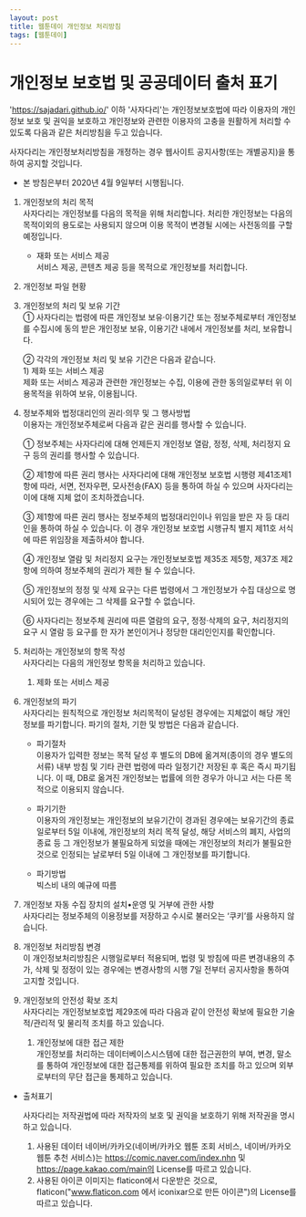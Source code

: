 ```yaml
---
layout: post
title: 웹툰데이 개인정보 처리방침
tags: [웹툰데이]
---
```


# 개인정보 보호법 및 공공데이터 출처 표기

'https://sajadari.github.io/' 이하 '사자다리'는 개인정보보호법에 따라 이용자의 개인정보 보호 및 권익을 보호하고 개인정보와 관련한 이용자의 고충을 원활하게 처리할 수 있도록 다음과 같은 처리방침을 두고 있습니다.  

사자다리는 개인정보처리방침을 개정하는 경우 웹사이트 공지사항(또는 개별공지)을 통하여 공지할 것입니다.  

* 본 방침은부터 2020년 4월 9일부터 시행됩니다.  
  
  
1. 개인정보의 처리 목적  
    사자다리는 개인정보를 다음의 목적을 위해 처리합니다. 처리한 개인정보는 다음의 목적이외의 용도로는 사용되지 않으며 이용 목적이 변경될 시에는 사전동의를 구할 예정입니다.  

    + 재화 또는 서비스 제공  
    서비스 제공, 콘텐츠 제공 등을 목적으로 개인정보를 처리합니다.  

2. 개인정보 파일 현황  

3. 개인정보의 처리 및 보유 기간  
    ① 사자다리는 법령에 따른 개인정보 보유·이용기간 또는 정보주체로부터 개인정보를 수집시에 동의 받은 개인정보 보유, 이용기간 내에서 개인정보를 처리, 보유합니다.  

    ② 각각의 개인정보 처리 및 보유 기간은 다음과 같습니다.  
        1) 제화 또는 서비스 제공   
        제화 또는 서비스 제공과 관련한 개인정보는 수집, 이용에 관한 동의일로부터 위 이용목적을 위하여 보유, 이용됩니다.  

4. 정보주체와 법정대리인의 권리·의무 및 그 행사방법   
    이용자는 개인정보주체로써 다음과 같은 권리를 행사할 수 있습니다.  

    ① 정보주체는 사자다리에 대해 언제든지 개인정보 열람, 정정, 삭제, 처리정지 요구 등의 권리를 행사할 수 있습니다.   

    ② 제1항에 따른 권리 행사는 사자다리에 대해 개인정보 보호법 시행령 제41조제1항에 따라, 서면, 전자우편, 모사전송(FAX) 등을 통하여 하실 수 있으며 사자다리는 이에 대해 지체 없이 조치하겠습니다.  

    ③ 제1항에 따른 권리 행사는 정보주체의 법정대리인이나 위임을 받은 자 등 대리인을 통하여 하실 수 있습니다. 이 경우 개인정보 보호법 시행규칙 별지 제11호 서식에 따른 위임장을 제출하셔야 합니다.  

    ④ 개인정보 열람 및 처리정지 요구는 개인정보보호법 제35조 제5항, 제37조 제2항에 의하여 정보주체의 권리가 제한 될 수 있습니다.  

    ⑤ 개인정보의 정정 및 삭제 요구는 다른 법령에서 그 개인정보가 수집 대상으로 명시되어 있는 경우에는 그 삭제를 요구할 수 없습니다.  

    ⑥ 사자다리는 정보주체 권리에 따른 열람의 요구, 정정·삭제의 요구, 처리정지의 요구 시 열람 등 요구를 한 자가 본인이거나 정당한 대리인인지를 확인합니다.  

5. 처리하는 개인정보의 항목 작성   
    사자다리는 다음의 개인정보 항목을 처리하고 있습니다.  
  
    1) 제화 또는 서비스 제공

6. 개인정보의 파기  
    사자다리는 원칙적으로 개인정보 처리목적이 달성된 경우에는 지체없이 해당 개인정보를 파기합니다. 파기의 절차, 기한 및 방법은 다음과 같습니다.  

    - 파기절차  
    이용자가 입력한 정보는 목적 달성 후 별도의 DB에 옮겨져(종이의 경우 별도의 서류) 내부 방침 및 기타 관련 법령에 따라 일정기간 저장된 후 혹은 즉시 파기됩니다. 이 때, DB로 옮겨진 개인정보는 법률에 의한 경우가 아니고 서는 다른 목적으로 이용되지 않습니다.  

    - 파기기한  
    이용자의 개인정보는 개인정보의 보유기간이 경과된 경우에는 보유기간의 종료일로부터 5일 이내에, 개인정보의 처리 목적 달성, 해당 서비스의 폐지, 사업의 종료 등 그 개인정보가 불필요하게 되었을 때에는 개인정보의 처리가 불필요한 것으로 인정되는 날로부터 5일 이내에 그 개인정보를 파기합니다.  

    - 파기방법  
    빅스비 내의 예규에 따름  

7. 개인정보 자동 수집 장치의 설치•운영 및 거부에 관한 사항  
    사자다리는 정보주체의 이용정보를 저장하고 수시로 불러오는 ‘쿠키’를 사용하지 않습니다.  

8. 개인정보 처리방침 변경  
    이 개인정보처리방침은 시행일로부터 적용되며, 법령 및 방침에 따른 변경내용의 추가, 삭제 및 정정이 있는 경우에는 변경사항의 시행 7일 전부터 공지사항을 통하여 고지할 것입니다.  
  
9. 개인정보의 안전성 확보 조치  
    사자다리는 개인정보보호법 제29조에 따라 다음과 같이 안전성 확보에 필요한 기술적/관리적 및 물리적 조치를 하고 있습니다.  
    
    1) 개인정보에 대한 접근 제한  
    개인정보를 처리하는 데이터베이스시스템에 대한 접근권한의 부여, 변경, 말소를 통하여 개인정보에 대한 접근통제를 위하여 필요한 조치를 하고 있으며 외부로부터의 무단 접근을 통제하고 있습니다.  
    
    
* 출처표기  
  
    사자다리는 저작권법에 따라 저작자의 보호 및 권익을 보호하기 위해 저작권을 명시하고 있습니다.  
  
    1. 사용된 데이터 네이버/카카오(네이버/카카오 웹툰 조회 서비스, 네이버/카카오 웹툰 추천 서비스)는 https://comic.naver.com/index.nhn 및 https://page.kakao.com/main의 License를 따르고 있습니다.
	2. 사용된 아이콘 이미지는 flaticon에서 다운받은 것으로, flaticon("www.flaticon.com 에서 iconixar으로 만든 아이콘")의 License를 따르고 있습니다.